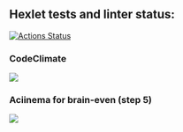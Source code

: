 ## Hexlet tests and linter status:
[![Actions Status](https://github.com/Virtix22/python-project-49/actions/workflows/hexlet-check.yml/badge.svg)](https://github.com/Virtix22/python-project-49/actions)

### CodeClimate
<a href="https://codeclimate.com/github/Virtix22/python-project-49/maintainability"><img src="https://api.codeclimate.com/v1/badges/03366cd0be3678852903/maintainability" /></a>

### Aciinema for brain-even (step 5)
<a href="https://asciinema.org/a/Dfg5ZFJZKKaRQwRN8IWR8MGGs" target="_blank"><img src="https://asciinema.org/a/Dfg5ZFJZKKaRQwRN8IWR8MGGs.svg" /></a>
